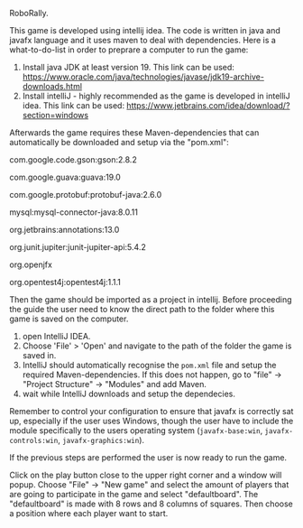 RoboRally.

This game is developed using intellij idea. 
The code is written in java and javafx language and it uses maven to deal with dependencies.
Here is a what-to-do-list in order to preprare a computer to run the game:

1. Install java JDK at least version 19. This link can be used: https://www.oracle.com/java/technologies/javase/jdk19-archive-downloads.html
2. Install intelliJ - highly recommended as the game is developed in intelliJ idea. This link can be used: https://www.jetbrains.com/idea/download/?section=windows

Afterwards the game requires these Maven-dependencies that can automatically be downloaded and setup via the "pom.xml":

com.google.code.gson:gson:2.8.2

com.google.guava:guava:19.0

com.google.protobuf:protobuf-java:2.6.0

mysql:mysql-connector-java:8.0.11

org.jetbrains:annotations:13.0

org.junit.jupiter:junit-jupiter-api:5.4.2

org.openjfx 

org.opentest4j:opentest4j:1.1.1

Then the game should be imported as a project in intellij. Before proceeding the guide the user need to know the direct path to the folder where this game is saved on the computer.
1. open IntelliJ IDEA.
2. Choose 'File' > 'Open' and navigate to the path of the folder the game is saved in.
3. IntelliJ should automatically recognise the `pom.xml` file and setup the required Maven-dependencies. If this does not happen, go to "file" -> "Project Structure" -> "Modules" and add Maven.
4. wait while IntelliJ downloads and setup the dependecies.

Remember to control your configuration to ensure that javafx is correctly sat up, especially if the user uses Windows, though the user have to include the module specifically to the users operating system (`javafx-base:win`, `javafx-controls:win`, `javafx-graphics:win`).

If the previous steps are performed the user is now ready to run the game.

Click on the play button close to the upper right corner and a window will popup.
Choose "File" -> "New game" and select the amount of players that are going to participate in the game and select "defaultboard". The "defaultboard" is made with 8 rows and 8 columns of squares. Then choose a position where each player want to start.


